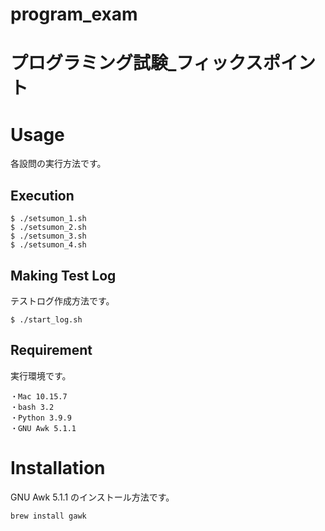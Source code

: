 # program_exam
# プログラミング試験_フィックスポイント

# Usage

各設問の実行方法です。

## Execution
```
$ ./setsumon_1.sh
$ ./setsumon_2.sh
$ ./setsumon_3.sh
$ ./setsumon_4.sh
```

## Making Test Log

テストログ作成方法です。

```
$ ./start_log.sh
```

## Requirement

実行環境です。

```
・Mac 10.15.7
・bash 3.2
・Python 3.9.9
・GNU Awk 5.1.1
```

# Installation
 
GNU Awk 5.1.1 のインストール方法です。

```gawk
brew install gawk
```
 
